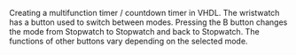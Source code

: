 Creating a multifunction timer / countdown timer in VHDL. The wristwatch has a button used to switch between modes.
Pressing the B button changes the mode from Stopwatch to Stopwatch and back to Stopwatch.
The functions of other buttons vary depending on the selected mode.
